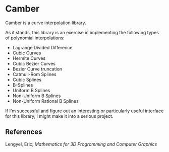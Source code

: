 # Camber

Camber is a curve interpolation library.

As it stands, this library is an exercise in implementing the following types of polynomial interpolations:

- Lagrange Divided Difference
- Cubic Curves
- Hermite Curves
- Cubic Bezier Curves
- Bezier Curve truncation
- Catmull-Rom Splines
- Cubic Splines
- B-Splines
- Uniform B Splines
- Non-Uniform B Splines
- Non-Uniform Rational B Splines

If I'm successful and figure out an interesting or particularly useful interface for this library, I might make it into a serious project.

## References

Lengyel, Eric; _Mathematics for 3D Programming and Computer Graphics_

